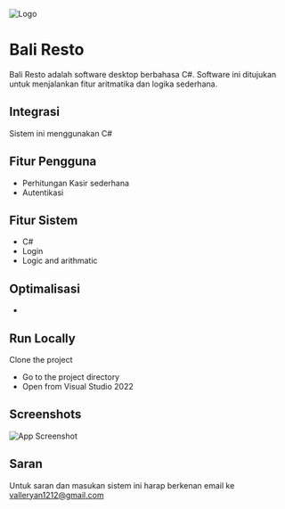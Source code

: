 
![Logo](https://i.ibb.co/wsjYm12/image.png)


# Bali Resto

Bali Resto adalah software desktop berbahasa C#. Software ini ditujukan untuk menjalankan fitur aritmatika dan logika sederhana.



## Integrasi
Sistem ini menggunakan C#


## Fitur Pengguna

- Perhitungan Kasir sederhana
- Autentikasi




## Fitur Sistem

- C#
- Login
- Logic and arithmatic

## Optimalisasi

-

## Run Locally

Clone the project


- Go to the project directory
- Open from Visual Studio 2022



## Screenshots

![App Screenshot](https://i.ibb.co/cQrBD1g/image.png)


## Saran

Untuk saran dan masukan sistem ini harap berkenan email ke valleryan1212@gmail.com
